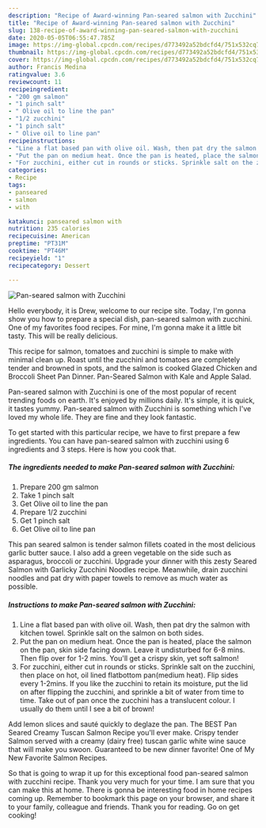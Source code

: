 ```yaml
---
description: "Recipe of Award-winning Pan-seared salmon with Zucchini"
title: "Recipe of Award-winning Pan-seared salmon with Zucchini"
slug: 138-recipe-of-award-winning-pan-seared-salmon-with-zucchini
date: 2020-05-05T06:55:47.785Z
image: https://img-global.cpcdn.com/recipes/d773492a52bdcfd4/751x532cq70/pan-seared-salmon-with-zucchini-recipe-main-photo.jpg
thumbnail: https://img-global.cpcdn.com/recipes/d773492a52bdcfd4/751x532cq70/pan-seared-salmon-with-zucchini-recipe-main-photo.jpg
cover: https://img-global.cpcdn.com/recipes/d773492a52bdcfd4/751x532cq70/pan-seared-salmon-with-zucchini-recipe-main-photo.jpg
author: Francis Medina
ratingvalue: 3.6
reviewcount: 11
recipeingredient:
- "200 gm salmon"
- "1 pinch salt"
- " Olive oil to line the pan"
- "1/2 zucchini"
- "1 pinch salt"
- " Olive oil to line pan"
recipeinstructions:
- "Line a flat based pan with olive oil. Wash, then pat dry the salmon with kitchen towel. Sprinkle salt on the salmon on both sides."
- "Put the pan on medium heat. Once the pan is heated, place the salmon on the pan, skin side facing down. Leave it undisturbed for 6-8 mins. Then flip over for 1-2 mins. You&#39;ll get a crispy skin, yet soft salmon!"
- "For zucchini, either cut in rounds or sticks. Sprinkle salt on the zucchini, then place on hot, oil lined flatbottom pan(medium heat). Flip sides every 1-2mins. If you like the zucchini to retain its moisture, put the lid on after flipping the zucchini, and sprinkle a bit of water from time to time. Take out of pan once the zucchini has a translucent colour. I usually do them until I see a bit of brown!"
categories:
- Recipe
tags:
- panseared
- salmon
- with

katakunci: panseared salmon with 
nutrition: 235 calories
recipecuisine: American
preptime: "PT31M"
cooktime: "PT46M"
recipeyield: "1"
recipecategory: Dessert

---
```



![Pan-seared salmon with Zucchini](https://img-global.cpcdn.com/recipes/d773492a52bdcfd4/751x532cq70/pan-seared-salmon-with-zucchini-recipe-main-photo.jpg)

Hello everybody, it is Drew, welcome to our recipe site. Today, I'm gonna show you how to prepare a special dish, pan-seared salmon with zucchini. One of my favorites food recipes. For mine, I'm gonna make it a little bit tasty. This will be really delicious.

This recipe for salmon, tomatoes and zucchini is simple to make with minimal clean up. Roast until the zucchini and tomatoes are completely tender and browned in spots, and the salmon is cooked Glazed Chicken and Broccoli Sheet Pan Dinner. Pan-Seared Salmon with Kale and Apple Salad.

Pan-seared salmon with Zucchini is one of the most popular of recent trending foods on earth. It's enjoyed by millions daily. It's simple, it is quick, it tastes yummy. Pan-seared salmon with Zucchini is something which I've loved my whole life. They are fine and they look fantastic.


To get started with this particular recipe, we have to first prepare a few ingredients. You can have pan-seared salmon with zucchini using 6 ingredients and 3 steps. Here is how you cook that.

<!--inarticleads1-->

##### The ingredients needed to make Pan-seared salmon with Zucchini:

1. Prepare 200 gm salmon
1. Take 1 pinch salt
1. Get  Olive oil to line the pan
1. Prepare 1/2 zucchini
1. Get 1 pinch salt
1. Get  Olive oil to line pan


This pan seared salmon is tender salmon fillets coated in the most delicious garlic butter sauce. I also add a green vegetable on the side such as asparagus, broccoli or zucchini. Upgrade your dinner with this zesty Seared Salmon with Garlicky Zucchini Noodles recipe. Meanwhile, drain zucchini noodles and pat dry with paper towels to remove as much water as possible. 

<!--inarticleads2-->

##### Instructions to make Pan-seared salmon with Zucchini:

1. Line a flat based pan with olive oil. Wash, then pat dry the salmon with kitchen towel. Sprinkle salt on the salmon on both sides.
1. Put the pan on medium heat. Once the pan is heated, place the salmon on the pan, skin side facing down. Leave it undisturbed for 6-8 mins. Then flip over for 1-2 mins. You&#39;ll get a crispy skin, yet soft salmon!
1. For zucchini, either cut in rounds or sticks. Sprinkle salt on the zucchini, then place on hot, oil lined flatbottom pan(medium heat). Flip sides every 1-2mins. If you like the zucchini to retain its moisture, put the lid on after flipping the zucchini, and sprinkle a bit of water from time to time. Take out of pan once the zucchini has a translucent colour. I usually do them until I see a bit of brown!


Add lemon slices and sauté quickly to deglaze the pan. The BEST Pan Seared Creamy Tuscan Salmon Recipe you&#39;ll ever make. Crispy tender Salmon served with a creamy (dairy free) tuscan garlic white wine sauce that will make you swoon. Guaranteed to be new dinner favorite! One of My New Favorite Salmon Recipes. 

So that is going to wrap it up for this exceptional food pan-seared salmon with zucchini recipe. Thank you very much for your time. I am sure that you can make this at home. There is gonna be interesting food in home recipes coming up. Remember to bookmark this page on your browser, and share it to your family, colleague and friends. Thank you for reading. Go on get cooking!
